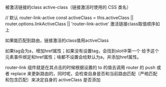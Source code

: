被激活链接的class
 active-class（链接激活时使用的 CSS 类名）

 // 默认 router-link-active
const activeClass = this.activeClass || router.options.linkActiveClass || 'router-link-active'
激活链接class取值顺序如上

如果能匹配到路由，链接激活的class值用activeClass

如果tag会为a，增加href属性；如果没有设置tag，会找到slot中第一个 <a> 给予这个元素事件绑定和href属性；啥都不设置会给默认为a，并添加href属性。


router-link 组件就是在其点击的时候根据设置的 to 的值去调用 router 的 push 或者 replace 来更新路由的，同时呢，会检查自身是否和当前路由匹配（严格匹配和包含匹配）来决定自身的 activeClass 是否添加